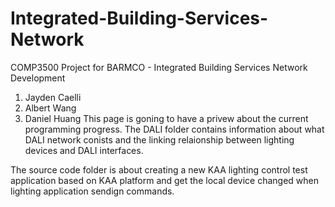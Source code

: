 # Integrated-Building-Services-Network
COMP3500 Project for BARMCO - Integrated Building Services Network Development
1. Jayden Caelli
2. Albert Wang 
3. Daniel Huang
This page is goning to have a privew about the current programming progress. 
The DALI folder contains information about what DALI network conists and the linking relaionship
between lighting devices and DALI interfaces.

The source code folder is about creating a new KAA lighting control test application based on KAA platform and get the local device changed when lighting application sendign commands. 

